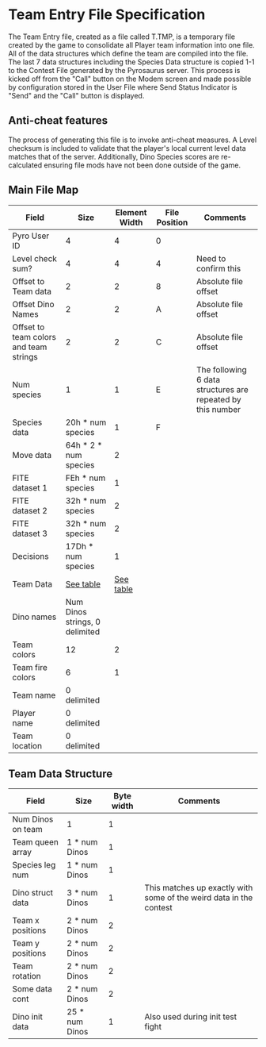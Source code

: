 # Team Entry File Specification

The Team Entry file, created as a file called T.TMP, is a temporary file created by the game to consolidate all Player team information into one file. 
All of the data structures which define the team are compiled into the file. The last 7 data structures including the Species Data structure is copied 1-1 to the Contest File generated by the Pyrosaurus server.
This process is kicked off from the "Call" button on the Modem screen and made possible by configuration stored in the User File where Send Status Indicator is "Send" and the "Call" button is displayed.

## Anti-cheat features
The process of generating this file is to invoke anti-cheat measures.
A Level checksum is included to validate that the player's local current level data matches that of the server. 
Additionally, Dino Species scores are re-calculated ensuring file mods have not been done outside of the game.

## Main File Map
Field|Size|Element Width|File Position|Comments
---|---|---|---|---
Pyro User ID|4|4|0| ||
Level check sum?|4|4|4|Need to confirm this||
Offset to Team data|2|2|8|Absolute file offset||
Offset Dino Names|2|2|A|Absolute file offset ||
Offset to team colors and team strings|2|2|C|Absolute file offset||
Num species|1|1|E|The following 6 data structures are repeated by this number||
Species data|20h * num species|1|F| ||
Move data|64h * 2 * num species|2| | ||
FITE dataset 1|FEh * num species|1| | ||
FITE dataset 2|32h * num species|2| | ||
FITE dataset 3|32h * num species|2| | ||
Decisions|17Dh * num species|1| | ||
Team Data|[See table](https://github.com/algae-disco/pyrosaurus-server/edit/main/Documentation/Team-Entry-File-Spec.md#team-data-structure)|[See table](https://github.com/algae-disco/pyrosaurus-server/edit/main/Documentation/Team-Entry-File-Spec.md#team-data-structure)| | ||
Dino names|Num Dinos strings, 0 delimited| | | ||
Team colors|12|2| | ||
Team fire colors|6|1| | ||
Team name|0 delimited| | | ||
Player name|0 delimited| | | ||
Team location|0 delimited| | | ||

## Team Data Structure 
Field|Size|Byte width|Comments
---|---|---|---
Num Dinos on team|1|1| ||
Team queen array|1 * num Dinos|1| ||
Species leg num|1 * num Dinos|1| ||
Dino struct data|3 * num Dinos|1|This matches up exactly with some of the weird data in the contest||
Team x positions|2 * num Dinos|2| ||
Team y positions|2 * num Dinos|2| ||
Team rotation|2 * num Dinos|2| ||
Some data cont|2 * num Dinos|2| ||
Dino init data|25 * num Dinos|1|Also used during init test fight||
